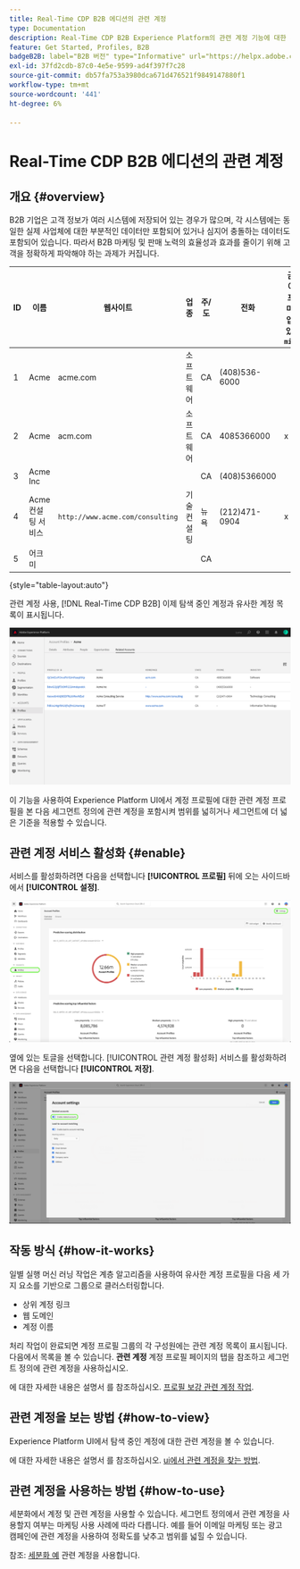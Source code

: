 ```yaml
---
title: Real-Time CDP B2B 에디션의 관련 계정
type: Documentation
description: Real-Time CDP B2B Experience Platform의 관련 계정 기능에 대한 개요 및 추가 정보입니다.
feature: Get Started, Profiles, B2B
badgeB2B: label="B2B 버전" type="Informative" url="https://helpx.adobe.com/legal/product-descriptions/real-time-customer-data-platform-b2b-edition-prime-and-ultimate-packages.html newtab=true"
exl-id: 37fd2cdb-87c0-4e5e-9599-ad4f397f7c28
source-git-commit: db57fa753a3980dca671d476521f9849147880f1
workflow-type: tm+mt
source-wordcount: '441'
ht-degree: 6%

---
```


# Real-Time CDP B2B 에디션의 관련 계정

## 개요 {#overview}

B2B 기업은 고객 정보가 여러 시스템에 저장되어 있는 경우가 많으며, 각 시스템에는 동일한 실제 사업체에 대한 부분적인 데이터만 포함되어 있거나 심지어 충돌하는 데이터도 포함되어 있습니다. 따라서 B2B 마케팅 및 판매 노력의 효율성과 효과를 줄이기 위해 고객을 정확하게 파악해야 하는 과제가 커집니다.

| ID | 이름 | 웹사이트 | 업종 | 주/도 | 전화 | 금액 >이(가) 포함된 미결 영업 기회 있음 `$1 million` |
|---|---|---|---|---|---|---|
| 1 | Acme | acme.com | 소프트웨어 | CA | (408)536-6000 |   |
| 2 | Acme | acm.com | 소프트웨어 | CA | 4085366000 | x |
| 3 | Acme Inc |   |   | CA | (408)5366000 |   |
| 4 | Acme 컨설팅 서비스 | `http://www.acme.com/consulting` | 기술 컨설팅 | 뉴욕 | (212)471-0904 | x |
| 5 | 어크미 |   |   | CA |   |   |

{style="table-layout:auto"}

관련 계정 사용, [!DNL Real-Time CDP B2B] 이제 탐색 중인 계정과 유사한 계정 목록이 표시됩니다.

![Experience Platform UI에서 관련 계정을 표시하는 화면입니다.](/help/rtcdp/b2b-ai-ml-services/assets/related-accounts-in-ui.png)

이 기능을 사용하여 Experience Platform UI에서 계정 프로필에 대한 관련 계정 프로필을 본 다음 세그먼트 정의에 관련 계정을 포함시켜 범위를 넓히거나 세그먼트에 더 넓은 기준을 적용할 수 있습니다.

## 관련 계정 서비스 활성화 {#enable}

서비스를 활성화하려면 다음을 선택합니다 **[!UICONTROL 프로필]** 뒤에 오는 사이드바에서 **[!UICONTROL 설정]**.

![프로필 및 설정을 강조 표시하는 Experience Platform UI.](../assets/../b2b-ai-ml-services/assets/related-account-settings.png)

옆에 있는 토글을 선택합니다. [!UICONTROL 관련 계정 활성화] 서비스를 활성화하려면 다음을 선택합니다 **[!UICONTROL 저장]**.

![토글 및 저장이 강조 표시된 계정 설정 화면입니다.](../assets/../b2b-ai-ml-services/assets/related-account-toggle.png)

## 작동 방식 {#how-it-works}

일별 실행 머신 러닝 작업은 계층 알고리즘을 사용하여 유사한 계정 프로필을 다음 세 가지 요소를 기반으로 그룹으로 클러스터링합니다.

* 상위 계정 링크
* 웹 도메인
* 계정 이름

처리 작업이 완료되면 계정 프로필 그룹의 각 구성원에는 관련 계정 목록이 표시됩니다. 다음에서 목록을 볼 수 있습니다. **관련 계정** 계정 프로필 페이지의 탭을 참조하고 세그먼트 정의에 관련 계정을 사용하십시오.

에 대한 자세한 내용은 설명서 를 참조하십시오. [프로필 보강 관련 계정 작업](/help/dataflows/ui/b2b/monitor-profile-enrichment.md).

## 관련 계정을 보는 방법 {#how-to-view}

Experience Platform UI에서 탐색 중인 계정에 대한 관련 계정을 볼 수 있습니다.

에 대한 자세한 내용은 설명서 를 참조하십시오. [ui에서 관련 계정을 찾는 방법](/help/rtcdp/accounts/account-profile-ui-guide.md#related-accounts-tab).

## 관련 계정을 사용하는 방법 {#how-to-use}

세분화에서 계정 및 관련 계정을 사용할 수 있습니다. 세그먼트 정의에서 관련 계정을 사용할지 여부는 마케팅 사용 사례에 따라 다릅니다. 예를 들어 이메일 마케팅 또는 광고 캠페인에 관련 계정을 사용하여 정확도를 낮추고 범위를 넓힐 수 있습니다.

참조: [세분화 예](/help/rtcdp/segmentation/b2b.md#related-accounts) 관련 계정을 사용합니다.
